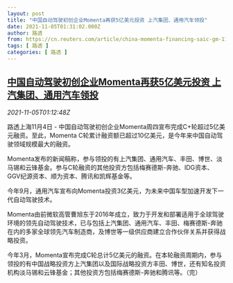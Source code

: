 ```yaml
---
layout: post
title: "中国自动驾驶初创企业Momenta再获5亿美元投资 上汽集团、通用汽车领投"
date: 2021-11-05T01:31:02.000Z
author: 路透
from: https://cn.reuters.com/article/china-momenta-financing-saic-gm-1105-idCNKBS2HQ02H
tags: [ 路透 ]
categories: [ 路透 ]
---
```

<!--1636075862000-->
[中国自动驾驶初创企业Momenta再获5亿美元投资 上汽集团、通用汽车领投](https://cn.reuters.com/article/china-momenta-financing-saic-gm-1105-idCNKBS2HQ02H)
------

<div>
<div><i>2021-11-05T01:12:48Z</i></div><p>路透上海11月4日 - 中国自动驾驶初创企业Momenta周四宣布完成C+轮超过5亿美元融资。至此，Momenta C轮累计融资额已超过10亿美元，是今年来中国自动驾驶领域规模最大的融资。</p><p>Momenta发布的新闻稿称，参与领投的有上汽集团、通用汽车、丰田、博世、淡马锡和云锋基金。参与C轮融资的其他投资方包括梅赛德斯-奔驰、IDG资本、GGV纪源资本、顺为资本、腾讯和凯辉基金等。</p><p>今年9月，通用汽车宣布向Momenta投资3亿美元，为未来中国车型加速开发下一代自动驾驶技术。</p><p>Momenta由前微软高管曹旭东于2016年成立，致力于开发和部署适用于全球驾驶环境的领先自动驾驶技术，已与包括上汽集团、通用汽车、丰田、梅赛德斯-奔驰在内的多家全球领先汽车制造商，及博世等一级供应商建立合作伙伴关系并获得战略投资。</p><p>今年3月，Momenta宣布完成C轮总计5亿美元的融资。在本轮融资周期内，参与领投的有中国战略投资方上汽集团以及国际战略投资方丰田、博世，还有知名投资机构淡马锡和云锋基金；其他投资方包括梅赛德斯-奔驰和腾讯等。（完）</p>
</div>
